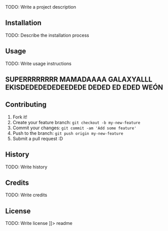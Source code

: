 <snippet>
  <content><![CDATA[
# ${1:Project Name}

TODO: Write a project description

## Installation

TODO: Describe the installation process

## Usage

TODO: Write usage instructions

## SUPERRRRRRRR MAMADAAAA GALAXYALLL EKISDEDEDEDEDEEDEDE DEDED ED EDED       WEÓN

## Contributing

1. Fork it!
2. Create your feature branch: `git checkout -b my-new-feature`
3. Commit your changes: `git commit -am 'Add some feature'`
4. Push to the branch: `git push origin my-new-feature`
5. Submit a pull request :D

## History

TODO: Write history

## Credits

TODO: Write credits

## License

TODO: Write license
]]></content>
  <tabTrigger>readme</tabTrigger>
</snippet>
